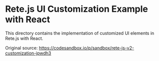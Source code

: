 # Rete.js UI Customization Example with React

This directory contains the implementation of customized UI elements in Rete.js with React.

Original source: https://codesandbox.io/p/sandbox/rete-js-v2-customization-jpwdh3
